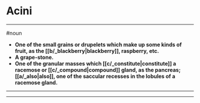 # Acini
---
#noun
- **One of the small grains or drupelets which make up some kinds of fruit, as the [[b/_blackberry|blackberry]], raspberry, etc.**
- **A grape-stone.**
- **One of the granular masses which [[c/_constitute|constitute]] a racemose or [[c/_compound|compound]] gland, as the pancreas; [[a/_also|also]], one of the saccular recesses in the lobules of a racemose gland.**
---
---
